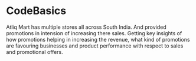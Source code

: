 # CodeBasics
Atliq Mart has multiple stores all across South India. And provided promotions in intension of increasing there sales. Getting key insights of how promotions helping in increasing the revenue, what kind of promotions are favouring businesses and product performance with respect to sales and promotional offers. 
